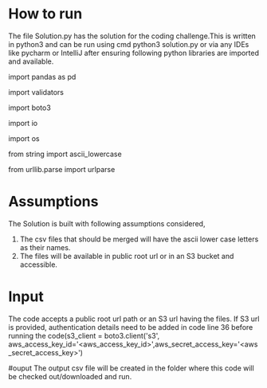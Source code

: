 # How to run
The file Solution.py has the solution for the coding challenge.This is written in python3 and can be run using cmd python3 solution.py or via any IDEs like pycharm or IntelliJ after ensuring following python libraries are imported and available.

import pandas as pd

import validators

import boto3

import io

import os

from string import ascii_lowercase

from urllib.parse import urlparse



# Assumptions
The Solution is built with following assumptions considered,
1. The csv files that should be merged will have the ascii lower case letters as their names.
2. The files will be available in public root url or in an S3 bucket and accessible.

# Input
The code accepts a public root url path or an S3 url having the files.
 If S3 url is provided, authentication details need to be added in code line 36 before running the code(s3_client = boto3.client('s3', aws_access_key_id='<aws_access_key_id>',aws_secret_access_key='<aws_secret_access_key>')
 
#ouput
The output csv file will be created in the folder where this code will be checked out/downloaded and run.
